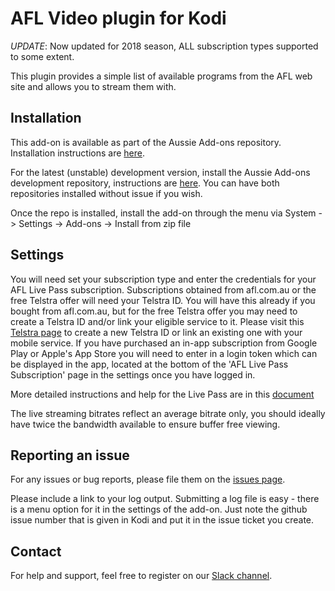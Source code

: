 AFL Video plugin for Kodi
=========================

*UPDATE*: Now updated for 2018 season, ALL subscription types supported to some extent.

This plugin provides a simple list of available programs from the AFL web site
and allows you to stream them with.


Installation
------------
This add-on is available as part of the Aussie Add-ons repository. Installation instructions are [here][installation]. 

For the latest (unstable) development version, install the Aussie Add-ons development repository, instructions are [here][development]. You can have both repositories installed without issue if you wish.

Once the repo is installed, install the add-on through the menu via
System -> Settings -> Add-ons -> Install from zip file

Settings
--------

You will need set your subscription type and enter the credentials for your AFL Live Pass subscription. Subscriptions obtained from afl.com.au or the free Telstra offer will need your Telstra ID. You will have this already if you bought from afl.com.au, but for the free Telstra offer you may need to create a Telstra ID and/or link your eligible service to it.
Please visit this [Telstra page][hub] to create a new Telstra ID or link an existing one with your mobile service.
If you have purchased an in-app subscription from Google Play or Apple's App Store you will need to enter in a login token which can be displayed in the app, located at the bottom of the 'AFL Live Pass Subscription' page in the settings once you have logged in.

More detailed instructions and help for the Live Pass are in this [document][livepass]

The live streaming bitrates reflect an average bitrate only, you should ideally have twice the bandwidth available to ensure buffer free viewing.


Reporting an issue
------------------

For any issues or bug reports, please file them on the [issues page][issues].

Please include a link to your log output. Submitting a log file is easy - there is a menu option for it in the settings of the add-on. Just note the github issue number that is given in Kodi and put it in the issue ticket you create.

Contact
-------
For help and support, feel free to register on our [Slack channel][slack].

[installation]: http://aussieaddons.com/installation/
[development]: http://aussieaddons.com/development/
[livepass]: https://github.com/glennguy/plugin.video.afl-video/blob/master/livepass.md
[hub]: http://hub.telstra.com.au/sp2017-afl-app
[issues]: https://github.com/andybotting/xbmc-addon-afl-video/issues
[slack]: http://slack-invite.aussieaddons.com/

